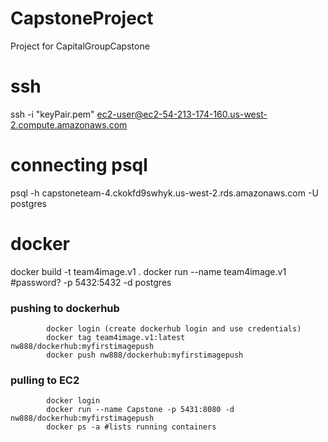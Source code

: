 # CapstoneProject
Project for CapitalGroupCapstone

# ssh
ssh -i "keyPair.pem" ec2-user@ec2-54-213-174-160.us-west-2.compute.amazonaws.com

# connecting psql
psql -h capstoneteam-4.ckokfd9swhyk.us-west-2.rds.amazonaws.com -U postgres

# docker
docker build -t team4image.v1 .
docker run --name team4image.v1 #password? -p 5432:5432 -d postgres

### pushing to dockerhub
            docker login (create dockerhub login and use credentials)
            docker tag team4image.v1:latest nw888/dockerhub:myfirstimagepush
            docker push nw888/dockerhub:myfirstimagepush
### pulling to EC2
            docker login
            docker run --name Capstone -p 5431:8080 -d nw888/dockerhub:myfirstimagepush
            docker ps -a #lists running containers
            
